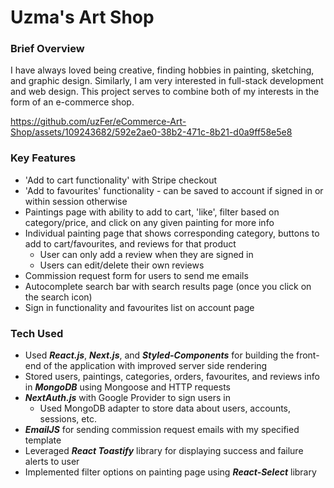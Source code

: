 # Uzma's Art Shop
### Brief Overview ###
I have always loved being creative, finding hobbies in painting, sketching, and graphic design. Similarly, I am very interested in full-stack development and web design. This project serves to combine both of my interests in the form of an e-commerce shop.


https://github.com/uzFer/eCommerce-Art-Shop/assets/109243682/592e2ae0-38b2-471c-8b21-d0a9ff58e5e8



### Key Features ###
- 'Add to cart functionality' with Stripe checkout
- 'Add to favourites' functionality - can be saved to account if signed in or within session otherwise
- Paintings page with ability to add to cart, 'like', filter based on category/price, and click on any given painting for more info
- Individual painting page that shows corresponding category, buttons to add to cart/favourites, and reviews for that product
  - User can only add a review when they are signed in
  - Users can edit/delete their own reviews
- Commission request form for users to send me emails
- Autocomplete search bar with search results page (once you click on the search icon)
- Sign in functionality and favourites list on account page

### Tech Used ###
- Used **_React.js_**, **_Next.js_**, and **_Styled-Components_** for building the front-end of the application with improved server side rendering
- Stored users, paintings, categories, orders, favourites, and reviews info in **_MongoDB_** using Mongoose and HTTP requests
- **_NextAuth.js_** with Google Provider to sign users in
  - Used MongoDB adapter to store data about users, accounts, sessions, etc.
- **_EmailJS_** for sending commission request emails with my specified template
- Leveraged **_React Toastify_** library for displaying success and failure alerts to user
- Implemented filter options on painting page using **_React-Select_** library
